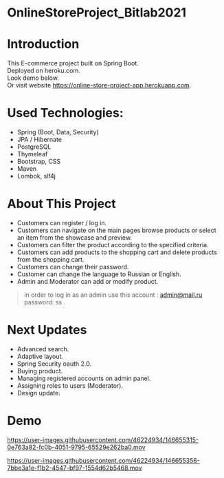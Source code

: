 # OnlineStoreProject_Bitlab2021

# Introduction

This E-commerce project built on Spring Boot.  <br/>
Deployed on heroku.com.  
Look demo below.  
Or visit website https://online-store-project-app.herokuapp.com.


# Used Technologies:

- Spring (Boot, Data, Security)
- JPA / Hibernate
- PostgreSQL
- Thymeleaf
- Bootstrap, CSS
- Maven
- Lombok, slf4j

# About This Project

- Customers can register / log in.
- Customers can navigate on the main pages browse products or select an item from the showcase and preview.
- Customers can filter the product according to the specified criteria.
- Customers can add products to the shopping cart and delete products from the shopping cart.
- Customers can change their password.
- Customer can change the language to Russian or English.
- Admin and Moderator can add or modify product.

> in order to log in as an admin use this account :  admin@mail.ru    password: ss .

# Next Updates

- Advanced search.
- Adaptive layout.
- Spring Security oauth 2.0.
- Buying product.
- Managing registered accounts on admin panel.
- Assigning roles to users (Moderator).
- Design update.

# Demo



https://user-images.githubusercontent.com/46224934/146655315-0e763a82-fc0b-4051-9795-65529e262ba0.mov



https://user-images.githubusercontent.com/46224934/146655356-7bbe3a1e-f1b2-4547-bf97-1554d62b5468.mov







